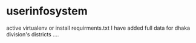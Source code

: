 # userinfosystem
active virtualenv  or install requirments.txt 
I have added full data for dhaka division's districts ....
